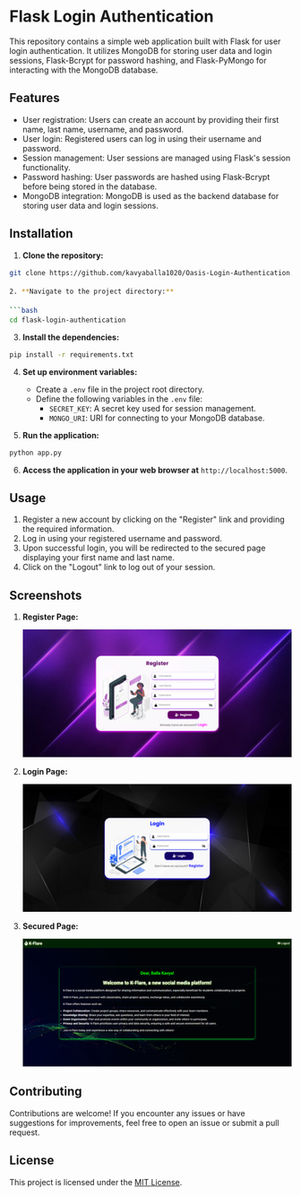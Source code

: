 # Flask Login Authentication

This repository contains a simple web application built with Flask for user login authentication. It utilizes MongoDB for storing user data and login sessions, Flask-Bcrypt for password hashing, and Flask-PyMongo for interacting with the MongoDB database.

## Features

- User registration: Users can create an account by providing their first name, last name, username, and password.
- User login: Registered users can log in using their username and password.
- Session management: User sessions are managed using Flask's session functionality.
- Password hashing: User passwords are hashed using Flask-Bcrypt before being stored in the database.
- MongoDB integration: MongoDB is used as the backend database for storing user data and login sessions.
## Installation

1. **Clone the repository:**

```bash
git clone https://github.com/kavyaballa1020/Oasis-Login-Authentication.git

2. **Navigate to the project directory:**

```bash
cd flask-login-authentication
```

3. **Install the dependencies:**

```bash
pip install -r requirements.txt
```

4. **Set up environment variables:**

   - Create a `.env` file in the project root directory.
   - Define the following variables in the `.env` file:
     - `SECRET_KEY`: A secret key used for session management.
     - `MONGO_URI`: URI for connecting to your MongoDB database.

5. **Run the application:**

```bash
python app.py
```

6. **Access the application in your web browser at** `http://localhost:5000`.

## Usage

1. Register a new account by clicking on the "Register" link and providing the required information.
2. Log in using your registered username and password.
3. Upon successful login, you will be redirected to the secured page displaying your first name and last name.
4. Click on the "Logout" link to log out of your session.

## Screenshots

1. **Register Page:**

   ![Register Page](Screenshots/Login%20Authentication%20-%201.PNG)

2. **Login Page:**

   ![Login Page](Screenshots/Login%20Authentication%20-%202.PNG)

3. **Secured Page:**

   ![Secured Page](Screenshots/Login%20Authentication%20-%203.PNG)

## Contributing

Contributions are welcome! If you encounter any issues or have suggestions for improvements, feel free to open an issue or submit a pull request.

## License

This project is licensed under the [MIT License](LICENSE).
```